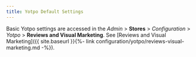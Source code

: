 ```yaml
---
title: Yotpo Default Settings
---
```


Basic Yotpo settings are accessed in the _Admin_ > **Stores** > _Configuration_ > _Yotpo_ > **Reviews and Visual Marketing**. See [Reviews and Visual Marketing]({{ site.baseurl }}{%- link configuration/yotpo/reviews-visual-marketing.md -%}).